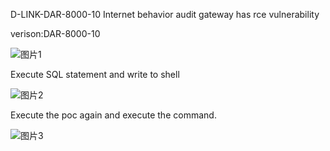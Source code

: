 D-LINK-DAR-8000-10 Internet behavior audit gateway has rce vulnerability

verison:DAR-8000-10

![图片1](https://github.com/7332all/cve/assets/130833400/005185b6-a327-4e88-b537-28e9a25bd2a2)

Execute SQL statement and write to shell

![图片2](https://github.com/7332all/cve/assets/130833400/3398a602-22e2-4206-a49e-b697b2368210)

Execute the poc again and execute the command.

![图片3](https://github.com/7332all/cve/assets/130833400/84f9b853-2be6-4056-9793-adeffbc83f35)
